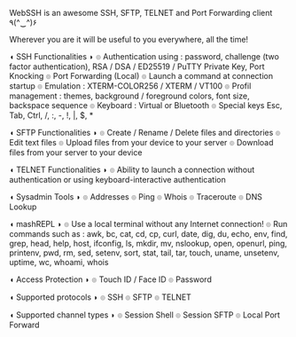 WebSSH is an awesome SSH, SFTP, TELNET and Port Forwarding client ٩(^‿^)۶

Wherever you are it will be useful to you everywhere, all the time!

◖ SSH Functionalities ◗
๏ Authentication using : password, challenge (two factor authentication), RSA / DSA / ED25519 / PuTTY Private Key, Port Knocking
๏ Port Forwarding (Local)
๏ Launch a command at connection startup
๏ Emulation : XTERM-COLOR256 / XTERM / VT100
๏ Profil management : themes, background / foreground colors, font size, backspace sequence
๏ Keyboard : Virtual or Bluetooth
๏ Special keys Esc, Tab, Ctrl, /, :, -, !, |, $, *

◖ SFTP Functionalities ◗
๏ Create / Rename / Delete files and directories
๏ Edit text files
๏ Upload files from your device to your server
๏ Download files from your server to your device

◖ TELNET Functionalities ◗
๏ Ability to launch a connection without authentication or using keyboard-interactive authentication

◖ Sysadmin Tools ◗
๏ Addresses
๏ Ping
๏ Whois
๏ Traceroute
๏ DNS Lookup

◖ mashREPL ◗
๏ Use a local terminal without any Internet connection!
๏ Run commands such as : awk, bc, cat, cd, cp, curl, date, dig, du, echo, env, find, grep, head, help, host, ifconfig, ls, mkdir, mv, nslookup, open, openurl, ping, printenv, pwd, rm, sed, setenv, sort, stat, tail, tar, touch, uname, unsetenv, uptime, wc, whoami, whois

◖ Access Protection ◗
๏ Touch ID / Face ID
๏ Password

◖ Supported protocols ◗
๏ SSH
๏ SFTP
๏ TELNET

◖ Supported channel types ◗
๏ Session Shell
๏ Session SFTP
๏ Local Port Forward